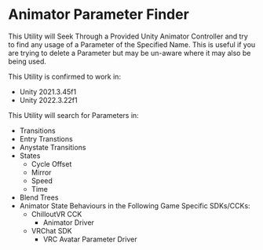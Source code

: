 # Animator Parameter Finder
This Utility will Seek Through a Provided Unity Animator Controller and try to find any usage of a Parameter of the Specified Name. This is useful if you are trying to delete a Parameter but may be un-aware where it may also be being used.

This Utility is confirmed to work in:
- Unity 2021.3.45f1
- Unity 2022.3.22f1

This Utility will search for Parameters in:
- Transitions
- Entry Transtions
- Anystate Transitions
- States
   - Cycle Offset
   - Mirror
   - Speed
   - Time
- Blend Trees
- Animator State Behaviours in the Following Game Specific SDKs/CCKs:
   - ChilloutVR CCK
      - Animator Driver
   - VRChat SDK
      - VRC Avatar Parameter Driver